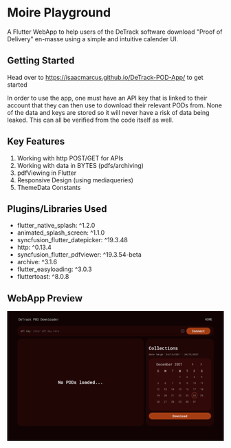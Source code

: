 # Moire Playground

A Flutter WebApp to help users of the DeTrack software download "Proof of Delivery" en-masse using a simple and intuitive calender UI.

## Getting Started

Head over to https://isaacmarcus.github.io/DeTrack-POD-App/ to get started

In order to use the app, one must have an API key that is linked to their account that they can then use to download their relevant PODs from.
None of the data and keys are stored so it will never have a risk of data being leaked. This can all be verified from the code itself as well.

## Key Features

1. Working with http POST/GET for APIs
2. Working with data in BYTES (pdfs/archiving)
3. pdfViewing in Flutter
4. Responsive Design (using mediaqueries)
5. ThemeData Constants

## Plugins/Libraries Used
- flutter_native_splash: ^1.2.0
- animated_splash_screen: ^1.1.0
- syncfusion_flutter_datepicker: ^19.3.48
- http: ^0.13.4
- syncfusion_flutter_pdfviewer: ^19.3.54-beta
- archive: ^3.1.6
- flutter_easyloading: ^3.0.3
- fluttertoast: ^8.0.8

## WebApp Preview
![preview_img](https://github.com/isaacmarcus/DeTrack-POD-App/blob/main/assets/images/detrackpod_ss1.PNG?raw=true)
 
